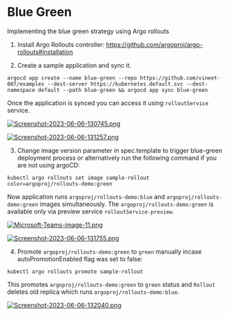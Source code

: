 # Blue Green

Implementing the blue green strategy using Argo rollouts

1. Install Argo Rollouts controller: https://github.com/argoproj/argo-rollouts#installation

2. Create a sample application and sync it.

```
argocd app create --name blue-green --repo https://github.com/vineet-007/examples --dest-server https://kubernetes.default.svc --dest-namespace default --path blue-green && argocd app sync blue-green
```

Once the application is synced you can access it using `rolloutService` service.

[![Screenshot-2023-06-06-130745.png](https://i.postimg.cc/6p0yg36C/Screenshot-2023-06-06-130745.png)](https://postimg.cc/XrrjynCv)

[![Screenshot-2023-06-06-131257.png](https://i.postimg.cc/G2NBK5LN/Screenshot-2023-06-06-131257.png)](https://postimg.cc/G8FhhzsJ)


3. Change image version parameter in spec.template to trigger blue-green deployment process or alternatively run the following command if you are not using argoCD:
```
kubectl argo rollouts set image sample-rollout color=argoproj/rollouts-demo:green
```
Now application runs `argoproj/rollouts-demo:blue` and `argoproj/rollouts-demo:green` images simultaneously.
The `argoproj/rollouts-demo:green` is available only via preview service `rolloutService-preview`.

[![Microsoft-Teams-image-11.png](https://i.postimg.cc/tThfNYHV/Microsoft-Teams-image-11.png)](https://postimg.cc/HckBpWnp)

[![Screenshot-2023-06-06-131755.png](https://i.postimg.cc/WzwnhZcX/Screenshot-2023-06-06-131755.png)](https://postimg.cc/tn7PcYTx)

4. Promote `argoproj/rollouts-demo:green` to `green` manually incase autoPromotionEnabled flag was set to false:

```
kubectl argo rollouts promote sample-rollout
```

This promotes `argoproj/rollouts-demo:green` to `green` status and `Rollout` deletes old replica which runs `argoproj/rollouts-demo:blue`.

[![Screenshot-2023-06-06-132040.png](https://i.postimg.cc/YSyqBD4x/Screenshot-2023-06-06-132040.png)](https://postimg.cc/Ff3QjZVf)
